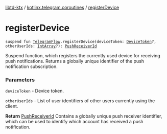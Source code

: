 [libtd-ktx](../index.md) / [kotlinx.telegram.coroutines](index.md) / [registerDevice](./register-device.md)

# registerDevice

`suspend fun `[`TelegramFlow`](../kotlinx.telegram.core/-telegram-flow/index.md)`.registerDevice(deviceToken: `[`DeviceToken`](https://tdlibx.github.io/td/docs/org/drinkless/td/libcore/telegram/TdApi/DeviceToken.html)`?, otherUserIds: `[`IntArray`](https://kotlinlang.org/api/latest/jvm/stdlib/kotlin/-int-array/index.html)`?): `[`PushReceiverId`](https://tdlibx.github.io/td/docs/org/drinkless/td/libcore/telegram/TdApi/PushReceiverId.html)

Suspend function, which registers the currently used device for receiving push notifications.
Returns a globally unique identifier of the push notification subscription.

### Parameters

`deviceToken` - Device token.

`otherUserIds` - List of user identifiers of other users currently using the client.

**Return**
[PushReceiverId](https://tdlibx.github.io/td/docs/org/drinkless/td/libcore/telegram/TdApi/PushReceiverId.html) Contains a globally unique push receiver identifier, which can be used
to identify which account has received a push notification.

